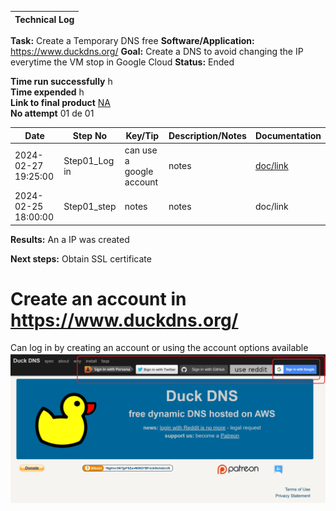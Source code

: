 | **Technical Log**                                 |
|---------------------------------------------------|

**Task:** Create a Temporary DNS free
**Software/Application:** https://www.duckdns.org/
**Goal:** Create a DNS to avoid changing the IP everytime the VM stop in Google Cloud
**Status:** Ended
  
**Time run successfully**  h  
**Time expended**         h  
**Link to final product** [NA](http://www.com)  
**No attempt** 01 de 01  
  
  
| **Date**              | **Step No** | **Key/Tip** | **Description/Notes** | **Documentation** |
|-----------------------|-------------|-------------|-----------------------|-------------------|
| 2024-02-27 19:25:00   | Step01_Log in | can use a google account       | notes                 | [doc/link ](https://www.duckdns.org/) |
| 2024-02-25 18:00:00   | Step01_step | notes       | notes                 | doc/link          |  

    
**Results:**
 An a IP was created

**Next steps:**
Obtain SSL certificate

# Create an account in https://www.duckdns.org/
Can log in by creating an account or using the account options available
![duck web site](../a00templates/img/img10.png)
